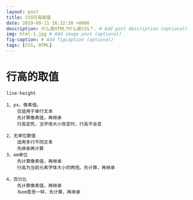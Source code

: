 ```yaml
---
layout: post
title: CSS行高取值
date: 2019-09-11 16:32:20 +0000
description: 什么是HTML?什么是CSS？. # Add post description (optional)
img: html-1.jpg # Add image post (optional)
fig-caption: # Add figcaption (optional)
tags: [CSS, HTML]
---
```

# 行高的取值
    line-height

    1、px，像素值。
        仅适用于单行文本
        先计算像素值，再继承
        行高定死，当字体大小改变时，行高不会变

    2、无单位数值
        适用多行不同文本
        先继承再计算
    3、em单位
        先计算像素值，再继承
        行高为当前元素字体大小的两倍。先计算，再继承

    4、百分比
        先计算像素值，再继承
        与em意思一样，先计算，再继承